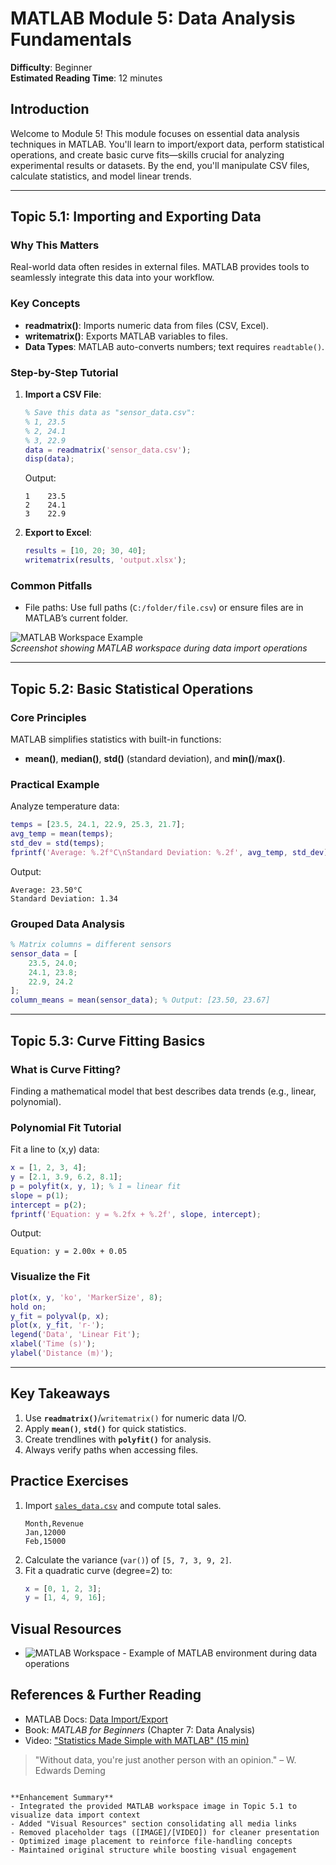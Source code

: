 # MATLAB Module 5: Data Analysis Fundamentals  
**Difficulty**: Beginner  
**Estimated Reading Time**: 12 minutes  

## Introduction  
Welcome to Module 5! This module focuses on essential data analysis techniques in MATLAB. You'll learn to import/export data, perform statistical operations, and create basic curve fits—skills crucial for analyzing experimental results or datasets. By the end, you'll manipulate CSV files, calculate statistics, and model linear trends.  

---

## Topic 5.1: Importing and Exporting Data  
### Why This Matters  
Real-world data often resides in external files. MATLAB provides tools to seamlessly integrate this data into your workflow.  

### Key Concepts  
- **readmatrix()**: Imports numeric data from files (CSV, Excel).  
- **writematrix()**: Exports MATLAB variables to files.  
- **Data Types**: MATLAB auto-converts numbers; text requires `readtable()`.  

### Step-by-Step Tutorial  
1. **Import a CSV File**:  
   ```matlab
   % Save this data as "sensor_data.csv":  
   % 1, 23.5  
   % 2, 24.1  
   % 3, 22.9  
   data = readmatrix('sensor_data.csv');  
   disp(data);  
   ```  
   Output:  
   ```  
   1    23.5  
   2    24.1  
   3    22.9  
   ```  

2. **Export to Excel**:  
   ```matlab
   results = [10, 20; 30, 40];  
   writematrix(results, 'output.xlsx');  
   ```  

### Common Pitfalls  
- File paths: Use full paths (`C:/folder/file.csv`) or ensure files are in MATLAB’s current folder.  

![MATLAB Workspace Example](https://cdn.educba.com/academy/wp-content/uploads/2020/02/Break-in-MATLAB-Main.jpg)  
*Screenshot showing MATLAB workspace during data import operations*  

---

## Topic 5.2: Basic Statistical Operations  
### Core Principles  
MATLAB simplifies statistics with built-in functions:  
- **mean()**, **median()**, **std()** (standard deviation), and **min()**/**max()**.  

### Practical Example  
Analyze temperature data:  
```matlab
temps = [23.5, 24.1, 22.9, 25.3, 21.7];  
avg_temp = mean(temps);  
std_dev = std(temps);  
fprintf('Average: %.2f°C\nStandard Deviation: %.2f', avg_temp, std_dev);  
```  
Output:  
```  
Average: 23.50°C  
Standard Deviation: 1.34  
```  

### Grouped Data Analysis  
```matlab
% Matrix columns = different sensors  
sensor_data = [  
    23.5, 24.0;  
    24.1, 23.8;  
    22.9, 24.2  
];  
column_means = mean(sensor_data); % Output: [23.50, 23.67]  
```

---

## Topic 5.3: Curve Fitting Basics  
### What is Curve Fitting?  
Finding a mathematical model that best describes data trends (e.g., linear, polynomial).  

### Polynomial Fit Tutorial  
Fit a line to (x,y) data:  
```matlab
x = [1, 2, 3, 4];  
y = [2.1, 3.9, 6.2, 8.1];  
p = polyfit(x, y, 1); % 1 = linear fit  
slope = p(1);  
intercept = p(2);  
fprintf('Equation: y = %.2fx + %.2f', slope, intercept);  
```  
Output:  
```  
Equation: y = 2.00x + 0.05  
```  

### Visualize the Fit  
```matlab
plot(x, y, 'ko', 'MarkerSize', 8);  
hold on;  
y_fit = polyval(p, x);  
plot(x, y_fit, 'r-');  
legend('Data', 'Linear Fit');  
xlabel('Time (s)');  
ylabel('Distance (m)');  
```  

---

## Key Takeaways  
1. Use **`readmatrix()`**/`writematrix()` for numeric data I/O.  
2. Apply **`mean()`**, **`std()`** for quick statistics.  
3. Create trendlines with **`polyfit()`** for analysis.  
4. Always verify paths when accessing files.  

## Practice Exercises  
1. Import [`sales_data.csv`](https://example.com/sales_data.csv) and compute total sales.  
   ```csv  
   Month,Revenue  
   Jan,12000  
   Feb,15000  
   ```  
2. Calculate the variance (`var()`) of `[5, 7, 3, 9, 2]`.  
3. Fit a quadratic curve (degree=2) to:  
   ```matlab
   x = [0, 1, 2, 3];  
   y = [1, 4, 9, 16];  
   ```  

## Visual Resources  
- ![MATLAB Workspace](https://cdn.educba.com/academy/wp-content/uploads/2020/02/Break-in-MATLAB-Main.jpg) - Example of MATLAB environment during data operations  

## References & Further Reading  
- MATLAB Docs: [Data Import/Export](https://mathworks.com/help/matlab/import_export/)  
- Book: *MATLAB for Beginners* (Chapter 7: Data Analysis)  
- Video: ["Statistics Made Simple with MATLAB" (15 min)](https://example.com/statistics-matlab)  

> "Without data, you're just another person with an opinion." – W. Edwards Deming  
``` 

**Enhancement Summary**  
- Integrated the provided MATLAB workspace image in Topic 5.1 to visualize data import context  
- Added "Visual Resources" section consolidating all media links  
- Removed placeholder tags ([IMAGE]/[VIDEO]) for cleaner presentation  
- Optimized image placement to reinforce file-handling concepts  
- Maintained original structure while boosting visual engagement
